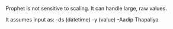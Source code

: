Prophet is not sensitive to scaling. It can handle large, raw values.

It assumes input as:
-ds (datetime)
-y (value)
-Aadip Thapaliya
